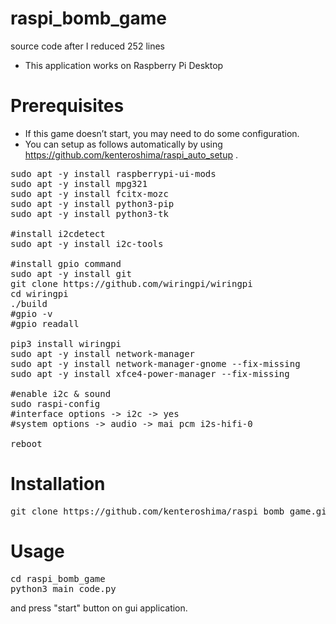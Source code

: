 # raspi_bomb_game
source code after I reduced 252 lines
- This application works on Raspberry Pi Desktop

# Prerequisites 
- If this game doesn’t start, you may need to do some configuration.
- You can setup as follows automatically by using 
https://github.com/kenteroshima/raspi_auto_setup .
<pre>
sudo apt -y install raspberrypi-ui-mods
sudo apt -y install mpg321
sudo apt -y install fcitx-mozc
sudo apt -y install python3-pip 
sudo apt -y install python3-tk 

#install i2cdetect
sudo apt -y install i2c-tools

#install gpio command
sudo apt -y install git
git clone https://github.com/wiringpi/wiringpi
cd wiringpi
./build
#gpio -v
#gpio readall

pip3 install wiringpi
sudo apt -y install network-manager
sudo apt -y install network-manager-gnome --fix-missing
sudo apt -y install xfce4-power-manager --fix-missing

#enable i2c & sound
sudo raspi-config
#interface options -> i2c -> yes
#system options -> audio -> mai pcm i2s-hifi-0

reboot
</pre>

# Installation
<pre>
git clone https://github.com/kenteroshima/raspi_bomb_game.git
</pre>

# Usage
<pre>
cd raspi_bomb_game
python3 main_code.py
</pre>
and press "start" button on gui application.
